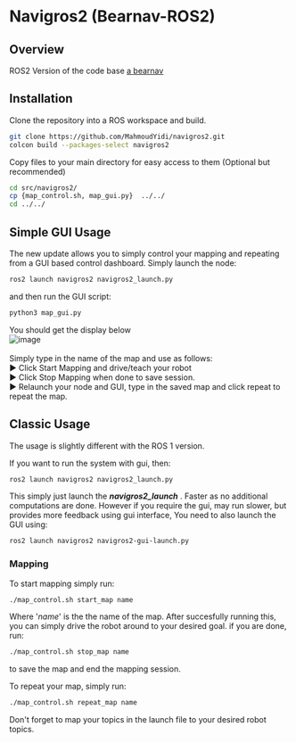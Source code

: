 # Navigros2 (Bearnav-ROS2)
## Overview

ROS2 Version of the code base [a bearnav](https://github.com/LCAS/bearnav2)
## Installation

Clone the repository into a ROS workspace and build.

```bash
git clone https://github.com/MahmoudYidi/navigros2.git
colcon build --packages-select navigros2
```
Copy files to your main directory for easy access to them (Optional but recommended)
```bash
cd src/navigros2/
cp {map_control.sh, map_gui.py}  ../../
cd ../../
```


## Simple GUI Usage
The new update allows you to simply control your mapping and repeating from a GUI based control dashboard.
Simply launch the node:
```bash
ros2 launch navigros2 navigros2_launch.py
```
and then run the GUI script:
```bash
python3 map_gui.py
```
You should get the display below
\
![image](https://github.com/user-attachments/assets/b5106119-949f-49ec-9465-f7faaff218d6)
\
\
Simply type in the name of the map and use as follows:\
:arrow_forward: Click Start Mapping and drive/teach your robot\
:arrow_forward: Click Stop Mapping when done to save session.\
:arrow_forward: Relaunch your node and GUI, type in the saved map and click repeat to repeat the map.

## Classic Usage
The usage is slightly different with the ROS 1 version. 

If you want to run the system with gui, then:

```bash
ros2 launch navigros2 navigros2_launch.py
```
This simply just launch the ***navigros2_launch*** . Faster as no additional computations are done. However if you require the gui, may run slower, but provides more feedback using gui interface, You need to also launch the GUI using:

```bash
ros2 launch navigros2 navigros2-gui-launch.py
```




### Mapping
To start mapping simply run:
```bash
./map_control.sh start_map name
```
Where '*name*' is the the name of the map. After succesfully running this, you can simply drive the robot around to your desired goal. if you are done, run:

```bash
./map_control.sh stop_map name
```

to save the map and end the mapping session. 

To repeat your map, simply run:
```bash
./map_control.sh repeat_map name
```

Don't forget to map your topics in the launch file to your desired robot topics.
